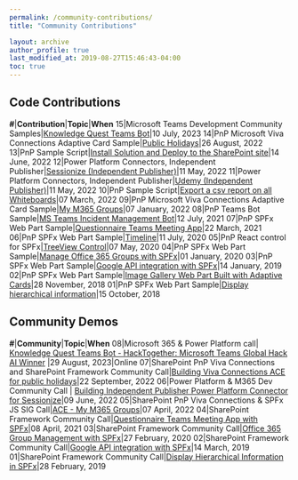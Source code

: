 ```yaml
---
permalink: /community-contributions/
title: "Community Contributions"

layout: archive
author_profile: true
last_modified_at: 2019-08-27T15:46:43-04:00
toc: true
---
```

## Code Contributions

**#**|**Contribution**|**Topic**|**When**
15|Microsoft Teams Development Community Samples|[Knowledge Quest Teams Bot](https://github.com/pnp/teams-dev-samples/tree/main/samples/bot-knowledge-quest)|10 July, 2023
14|PnP Microsoft Viva Connections Adaptive Card Sample|[Public Holidays](https://github.com/pnp/sp-dev-fx-aces/tree/main/samples/ImageCard-PublicHolidays)|26 August, 2022
13|PnP Sample Script|[Install Solution and Deploy to the SharePoint site](https://pnp.github.io/script-samples/spo-install-deploy-spfx-solution/README.html?tabs=cli-m365-ps)|14 June, 2022
12|Power Platform Connectors, Independent Publisher|[Sessionize (Independent Publisher)](https://docs.microsoft.com/en-us/connectors/sessionizeip/)|11 May, 2022
11|Power Platform Connectors, Independent Publisher|[Udemy (Independent Publisher)](https://docs.microsoft.com/en-us/connectors/udemyip/)|11 May, 2022
10|PnP Sample Script|[Export a csv report on all Whiteboards](https://pnp.github.io/script-samples/whiteboard-report-usage/README.html)|07 March, 2022
09|PnP Microsoft Viva Connections Adaptive Card Sample|[My M365 Groups](https://github.com/pnp/sp-dev-fx-aces/tree/main/samples/PrimaryTextCard-My-M365-Groups)|07 January, 2022
08|PnP Teams Bot Sample|[MS Teams Incident Management Bot](https://github.com/pnp/teams-dev-samples/tree/main/samples/bot-teams-incidentmanagement)|12 July, 2021
07|PnP SPFx Web Part Sample|[Questionnaire Teams Meeting App](https://github.com/pnp/sp-dev-fx-webparts/tree/master/samples/react-teams-meeting-app-questionnaire)|22 March, 2021
06|PnP SPFx Web Part Sample|[Timeline](https://github.com/pnp/sp-dev-fx-webparts/tree/master/samples/react-timeline)|11 July, 2020
05|PnP React control for SPFx|[TreeView Control](https://pnp.github.io/sp-dev-fx-controls-react/controls/TreeView/)|07 May, 2020
04|PnP SPFx Web Part Sample|[Manage Office 365 Groups with SPFx](https://github.com/SharePoint/sp-dev-fx-webparts/tree/master/samples/react-manage-o365-groups)|01 January, 2020
03|PnP SPFx Web Part Sample|[Google API integration with SPFx](https://github.com/SharePoint/sp-dev-fx-webparts/tree/master/samples/react-google-fit)|14 January, 2019
02|PnP SPFx Web Part Sample|[Image Gallery Web Part Built with Adaptive Cards](https://github.com/SharePoint/sp-dev-fx-webparts/tree/master/samples/react-adaptive-cards-image-gallery)|28 November, 2018
01|PnP SPFx Web Part Sample|[Display hierarchical information](https://github.com/SharePoint/sp-dev-fx-webparts/tree/master/samples/react-display-hierarchy)|15 October, 2018


## Community Demos

**#**|**Community**|**Topic**|**When**
08|Microsoft 365 & Power Platform call| [Knowledge Quest Teams Bot - HackTogether: Microsoft Teams Global Hack AI Winner](https://warner.digital/ms-speakers-summary08292023/) |29 August, 2023|Online
07|SharePoint PnP Viva Connections and SharePoint Framework Community Call|[Building Viva Connections ACE for public holidays](https://pnp.github.io/blog/microsoft-viva-and-spfx-community-call/2022-09-22/)|22 September, 2022
06|Power Platform & M365 Dev Community Call | [Building Independent Publisher Power Platform Connector for Sessionize](https://pnp.github.io/blog/microsoft-365-and-power-platform-development-community-call/2022-06-09/)|09 June, 2022
05|SharePoint PnP Viva Connections & SPFx JS SIG Call|[ACE - My M365 Groups](https://techcommunity.microsoft.com/t5/microsoft-365-pnp-blog/viva-connections-amp-sharepoint-framework-community-call-7th-of/ba-p/3278956)|07 April, 2022
04|SharePoint Framework Community Call|[Questionnaire Teams Meeting App with SPFx](https://techcommunity.microsoft.com/t5/microsoft-365-pnp-blog/sharepoint-framework-community-call-recording-8th-of-april-2021/ba-p/2261708)|08 April, 2021
03|SharePoint Framework Community Call|[Office 365 Group Management with SPFx](https://developer.microsoft.com/en-us/microsoft-365/blogs/sharepoint-framework-community-call-recording-27th-of-february-2020/)|27 February, 2020
02|SharePoint Framework Community Call|[Google API integration with SPFx](https://developer.microsoft.com/en-us/sharepoint/blogs/sharepoint-framework-community-call-recording-14th-of-march-2019/)|14 March, 2019
01|SharePoint Framework Community Call|[Display Hierarchical Information in SPFx](https://developer.microsoft.com/en-us/sharepoint/blogs/sharepoint-framework-community-call-recording-28th-of-feb-2019/)|28 February, 2019	
